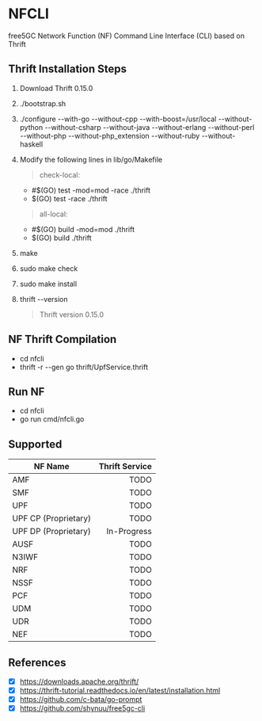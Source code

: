# NFCLI
free5GC Network Function (NF) Command Line Interface (CLI) based on Thrift 

## Thrift Installation Steps
1) Download Thrift 0.15.0
2) ./bootstrap.sh
3) ./configure --with-go --without-cpp  --with-boost=/usr/local --without-python --without-csharp --without-java --without-erlang --without-perl --without-php --without-php_extension --without-ruby --without-haskell
4) Modify the following lines in lib/go/Makefile
    > check-local:
      * #$(GO) test -mod=mod -race ./thrift
      * $(GO) test -race ./thrift
        
    > all-local:
      * #$(GO) build -mod=mod ./thrift
      * $(GO) build ./thrift
5) make
6) sudo make check
7) sudo make install 
8) thrift --version
    > Thrift version 0.15.0

## NF Thrift Compilation
* cd nfcli 
* thrift -r --gen go thrift/UpfService.thrift

## Run NF
* cd nfcli
* go run cmd/nfcli.go

## Supported
| NF Name                |   Thrift Service  |
| ---------------------- | -----------------:|
| AMF                    | TODO              |  
| SMF                    | TODO              |   
| UPF                    | TODO              | 
| UPF CP  (Proprietary)  | TODO              |   
| UPF DP  (Proprietary)  | In-Progress       | 
| AUSF                   | TODO              | 
| N3IWF                  | TODO              | 
| NRF                    | TODO              | 
| NSSF                   | TODO              | 
| PCF                    | TODO              | 
| UDM                    | TODO              | 
| UDR                    | TODO              | 
| NEF                    | TODO              | 

## References
- [x] https://downloads.apache.org/thrift/
- [x] https://thrift-tutorial.readthedocs.io/en/latest/installation.html
- [x] https://github.com/c-bata/go-prompt
- [x] https://github.com/shynuu/free5gc-cli

